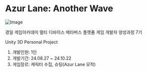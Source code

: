 # Azur Lane: Another Wave

![Image](https://github.com/user-attachments/assets/9d5bd81b-f6f9-4362-a239-c82add5919c2)

경일 게임아카데미 멀티 디바이스 메타버스 플랫폼 게임 개발자 양성과정 7기

Unity 3D Personal Project

1. 개발인원: 1인
2. 개발기간: 24.08.27 ~ 24.10.22
3. 게임장르: 캐릭터 수집, 슈팅(Azur Lane 모작)
